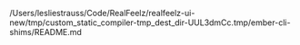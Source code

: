 /Users/lesliestrauss/Code/RealFeelz/realfeelz-ui-new/tmp/custom_static_compiler-tmp_dest_dir-UUL3dmCc.tmp/ember-cli-shims/README.md